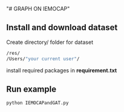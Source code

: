 "# GRAPH ON IEMOCAP" 
## Install and download dataset
Create directory/ folder for dataset
```bash
/res/
/Users/"your current user"/
```
install required packages in **requirement.txt**
## Run example
```bash
python IEMOCAPandGAT.py
```
